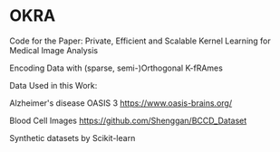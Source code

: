# OKRA
Code for the Paper: Private, Efficient and Scalable Kernel Learning for Medical Image Analysis

Encoding Data with (sparse, semi-)Orthogonal K-fRAmes

Data Used in this Work: 

Alzheimer's disease OASIS 3 https://www.oasis-brains.org/

Blood Cell Images https://github.com/Shenggan/BCCD_Dataset

Synthetic datasets by Scikit-learn 
